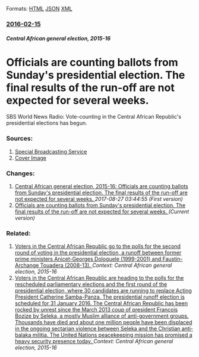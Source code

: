 
Formats: [HTML](/news/2016/02/15/officials-are-counting-ballots-from-sunday-s-presidential-election-the-final-results-of-the-run-off-are-not-expected-for-several-weeks.html)  [JSON](/news/2016/02/15/officials-are-counting-ballots-from-sunday-s-presidential-election-the-final-results-of-the-run-off-are-not-expected-for-several-weeks.json)  [XML](/news/2016/02/15/officials-are-counting-ballots-from-sunday-s-presidential-election-the-final-results-of-the-run-off-are-not-expected-for-several-weeks.xml)  

### [2016-02-15](/news/2016/02/15/index.md)

##### Central African general election, 2015-16
# Officials are counting ballots from Sunday's presidential election. The final results of the run-off are not expected for several weeks. 

SBS World News Radio: Vote-counting in the Central African Republic&#039;s presidential elections has begun.


### Sources:

1. [Special Broadcasting Service](http://www.sbs.com.au/news/article/2016/02/16/counting-begins-central-african-republic-vote)
1. [Cover Image](http://www.sbs.com.au/news/sites/sbs.com.au.news/files/images/podcast/2016-02/site_197_World%2520News_473610.JPG)

### Changes:

1. [Central African general election, 2015-16: Officials are counting ballots from Sunday's presidential election. The final results of the run-off are not expected for several weeks. ](/news/2016/02/15/central-african-general-election-2015-16-officials-are-counting-ballots-from-sunday-s-presidential-election-the-final-results-of-the-ru.md) _2017-08-27 03:44:55 (First version)_
1. [Officials are counting ballots from Sunday's presidential election. The final results of the run-off are not expected for several weeks. ](/news/2016/02/15/officials-are-counting-ballots-from-sunday-s-presidential-election-the-final-results-of-the-run-off-are-not-expected-for-several-weeks.md) _(Current version)_

### Related:

1. [Voters in the Central African Republic go to the polls for the second round of voting in the presidential election, a runoff between former prime ministers Anicet-Georges Dologuele (1999-2001) and Faustin-Archange Touadera (2008-13). ](/news/2016/02/14/voters-in-the-central-african-republic-go-to-the-polls-for-the-second-round-of-voting-in-the-presidential-election-a-runoff-between-former.md) _Context: Central African general election, 2015-16_
2. [Voters in the Central African Republic are heading to the polls for the rescheduled parliamentary elections and the first round of the presidential election, where 30 candidates are running to replace Acting President Catherine Samba-Panza. The presidential runoff election is scheduled for 31 January 2016. The Central African Republic has been rocked by unrest since the March 2013 coup of president Francois Bozize by Seleka, a mostly Muslim alliance of anti-government groups. Thousands have died and about one million people have been displaced in the ongoing sectarian violence between Seleka and the Christian anti-balaka militia. The United Nations peacekeeping mission has promised a heavy security presence today. ](/news/2015/12/30/voters-in-the-central-african-republic-are-heading-to-the-polls-for-the-rescheduled-parliamentary-elections-and-the-first-round-of-the-presi.md) _Context: Central African general election, 2015-16_

